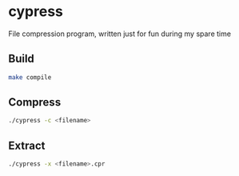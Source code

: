 # cypress
File compression program, written just for fun during my spare time

## Build
```bash
make compile
```

## Compress
```bash
./cypress -c <filename>
```
## Extract
```bash
./cypress -x <filename>.cpr
```